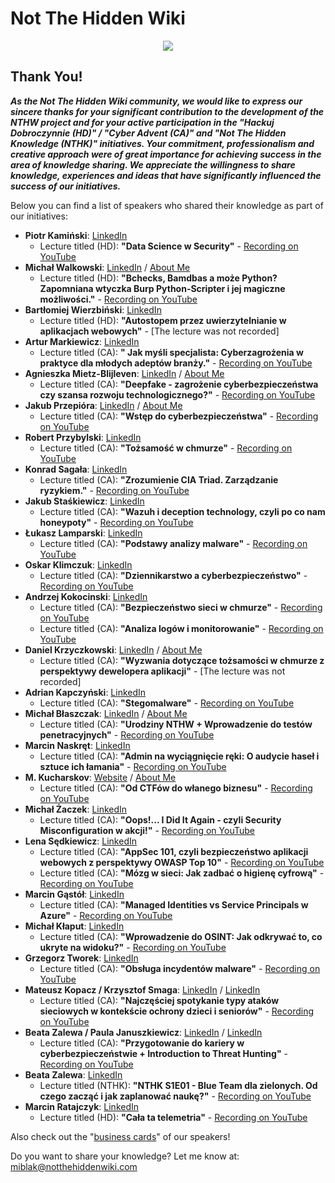 # Not The Hidden Wiki

<p align="center">
  <img src="https://raw.githubusercontent.com/notthehiddenwiki/NTHW/nthw/.github/banner.png">
</p>

## Thank You!

***As the Not The Hidden Wiki community, we would like to express our sincere thanks for your significant contribution to the development of the NTHW project and for your active participation in the "Hackuj Dobroczynnie (HD)" / "Cyber ​​Advent (CA)" and "Not The Hidden Knowledge (NTHK)" initiatives. Your commitment, professionalism and creative approach were of great importance for achieving success in the area of ​​knowledge sharing. We appreciate the willingness to share knowledge, experiences and ideas that have significantly influenced the success of our initiatives.***

Below you can find a list of speakers who shared their knowledge as part of our initiatives:

- **Piotr Kamiński**: [LinkedIn](https://www.linkedin.com/in/piotr-kaminski-1336b012/)
  - Lecture titled (HD): **"Data Science w Security"** - [Recording on YouTube](https://www.youtube.com/watch?v=5Fn7KucCou0)
- **Michał Walkowski**: [LinkedIn](https://www.linkedin.com/in/michal-walkowski/) / [About Me](https://github.com/notthehiddenwiki/NTHW/blob/nthw/Business%20Cards/mwalkowski.md)
  - Lecture titled (HD): **"Bchecks, Bamdbas a może Python? Zapomniana wtyczka Burp Python-Scripter i jej magiczne możliwości."** - [Recording on YouTube](https://www.youtube.com/watch?v=izL1yEehFEg)
- **Bartłomiej Wierzbiński**: [LinkedIn](https://www.linkedin.com/in/bart%C5%82omiej-w-494795b5/)
  - Lecture titled (HD): **"Autostopem przez uwierzytelnianie w aplikacjach webowych"** - [The lecture was not recorded]
- **Artur Markiewicz**: [LinkedIn](https://www.linkedin.com/in/artur-markiewicz/)
  - Lecture titled (CA): **" Jak myśli specjalista: Cyberzagrożenia w praktyce dla młodych adeptów branży."** - [Recording on YouTube](https://www.youtube.com/watch?v=GcwydqF4s_U)
- **Agnieszka Mietz-Blijleven**: [LinkedIn](https://www.linkedin.com/in/agnieszkamietz/) / [About Me](https://github.com/notthehiddenwiki/NTHW/blob/nthw/Business%20Cards/Agnieszka_Mietz-Blijleven.md)
  - Lecture titled (CA): **"Deepfake - zagrożenie cyberbezpieczeństwa czy szansa rozwoju technologicznego?"** - [Recording on YouTube](https://www.youtube.com/watch?v=D9Yv1scuemw)
- **Jakub Przepióra**: [LinkedIn](https://linkedin.com/in/jakub-przepiora/) / [About Me](https://github.com/notthehiddenwiki/NTHW/blob/nthw/Business%20Cards/jakub-przepiora.md)
  - Lecture titled (CA): **"Wstęp do cyberbezpieczeństwa"** - [Recording on YouTube](https://www.youtube.com/watch?v=dhJCvE_Y0_I)
- **Robert Przybylski**: [LinkedIn](https://www.linkedin.com/in/przybylskirobert/)
  - Lecture titled (CA): **"Tożsamość w chmurze"** - [Recording on YouTube](https://www.youtube.com/watch?v=4sFJu0nzsWI)
- **Konrad Sagała**: [LinkedIn](https://www.linkedin.com/in/konradsagala/)
  - Lecture titled (CA): **"Zrozumienie CIA Triad. Zarządzanie ryzykiem."** - [Recording on YouTube](https://www.youtube.com/watch?v=riBgTM6Aeoo)
- **Jakub Staśkiewicz**: [LinkedIn](https://www.linkedin.com/in/kubas/)
  - Lecture titled (CA): **"Wazuh i deception technology, czyli po co nam honeypoty"** - [Recording on YouTube](https://www.youtube.com/watch?v=nP-koNnVWAU)
- **Łukasz Lamparski**: [LinkedIn](https://www.linkedin.com/in/lukasz-lamparski/)
  - Lecture titled (CA): **"Podstawy analizy malware"** - [Recording on YouTube](https://www.youtube.com/watch?v=6Jp6wuquOoM)
- **Oskar Klimczuk**: [LinkedIn](https://www.linkedin.com/in/oskar-klimczuk/)
  - Lecture titled (CA): **"Dziennikarstwo a cyberbezpieczeństwo"** - [Recording on YouTube](https://www.youtube.com/watch?v=CS0E5ivxp50)
- **Andrzej Kokocinski**: [LinkedIn](https://www.linkedin.com/in/%E2%98%81%F0%9F%94%92-andrzej-kokocinski-39024832/)
  - Lecture titled (CA): **"Bezpieczeństwo sieci w chmurze"** - [Recording on YouTube](https://www.youtube.com/watch?v=-unYtfkcA_w)
  - Lecture titled (CA): **"Analiza logów i monitorowanie"** - [Recording on YouTube](https://www.youtube.com/watch?v=4WmNYBAptTs)
- **Daniel Krzyczkowski**: [LinkedIn](https://www.linkedin.com/in/daniel-krzyczkowski/) / [About Me](https://github.com/notthehiddenwiki/NTHW/blob/nthw/Business%20Cards/daniel-krzyczkowski.md)
  - Lecture titled (CA): **"Wyzwania dotyczące tożsamości w chmurze z perspektywy dewelopera aplikacji"** - [The lecture was not recorded]
- **Adrian Kapczyński**: [LinkedIn](https://www.linkedin.com/in/hpar3s/)
  - Lecture titled (CA): **"Stegomalware"** - [Recording on YouTube](https://www.youtube.com/watch?v=65a4FV0cNg8)
- **Michał Błaszczak**: [LinkedIn](https://www.linkedin.com/in/michal-blaszczak/) / [About Me](https://github.com/notthehiddenwiki/NTHW/blob/nthw/Business%20Cards/mblaszczak.md)
  - Lecture titled (CA): **"Urodziny NTHW + Wprowadzenie do testów penetracyjnych"** - [Recording on YouTube](https://www.youtube.com/watch?v=zWiPjd2hN8w)
- **Marcin Naskręt**: [LinkedIn](https://www.linkedin.com/in/marcin-naskr%C4%99t-940383219/)
  - Lecture titled (CA): **"Admin na wyciągnięcie ręki: O audycie haseł i sztuce ich łamania"** - [Recording on YouTube](https://www.youtube.com/watch?v=4X_iQUnfOZI)
- **M. Kucharskov**: [Website](https://kucharskov.pl/) / [About Me](https://github.com/notthehiddenwiki/NTHW/blob/nthw/Business%20Cards/m_kucharskov.md)
  - Lecture titled (CA): **"Od CTFów do włanego biznesu"** - [Recording on YouTube](https://www.youtube.com/watch?v=72xaqy6H2GU)
- **Michał Żaczek**: [LinkedIn](https://www.linkedin.com/in/micha%C5%82-%C5%BCaczek3/)
  - Lecture titled (CA): **"Oops!... I Did It Again - czyli Security Misconfiguration w akcji!"** - [Recording on YouTube](https://www.youtube.com/watch?v=Kvl49_X4X-Y)
- **Lena Sędkiewicz**: [LinkedIn](https://www.linkedin.com/in/lena-sedkiewicz/)
  - Lecture titled (CA): **"AppSec 101, czyli bezpieczeństwo aplikacji webowych z perspektywy OWASP Top 10"** - [Recording on YouTube](https://www.youtube.com/watch?v=DI-_H4qaDWY)
  - Lecture titled (CA): **"Mózg w sieci: Jak zadbać o higienę cyfrową"** - [Recording on YouTube](https://www.youtube.com/watch?v=sEiHeDCKs80)
- **Marcin Gąstół**: [LinkedIn](https://www.linkedin.com/in/marcin-gastol/)
  - Lecture titled (CA): **"Managed Identities vs Service Principals w Azure"** - [Recording on YouTube](https://www.youtube.com/watch?v=pubmP8ixOQA)
- **Michał Kłaput**: [LinkedIn](https://www.linkedin.com/in/michalklaput/)
  - Lecture titled (CA): **"Wprowadzenie do OSINT: Jak odkrywać to, co ukryte na widoku?"** - [Recording on YouTube](https://www.youtube.com/watch?v=IcmCt70y9Bk)
- **Grzegorz Tworek**: [LinkedIn](https://www.linkedin.com/in/grzegorztworek/)
  - Lecture titled (CA): **"Obsługa incydentów malware"** - [Recording on YouTube](https://www.youtube.com/watch?v=2nHaezXgXL0)
- **Mateusz Kopacz / Krzysztof Smaga**: [LinkedIn](https://www.linkedin.com/in/mateusz-kopacz-444542a3/) / [LinkedIn](https://www.linkedin.com/in/smagakrzysztof/) 
  - Lecture titled (CA): **"Najczęściej spotykanie typy ataków sieciowych w kontekście ochrony dzieci i seniorów"** - [Recording on YouTube](https://youtu.be/OPdSPqAis6E)
- **Beata Zalewa / Paula Januszkiewicz**: [LinkedIn](https://www.linkedin.com/in/beatazalewa/) / [LinkedIn](https://www.linkedin.com/in/paulajanuszkiewicz/)
  - Lecture titled (CA): **"Przygotowanie do kariery w cyberbezpieczeństwie + Introduction to Threat Hunting"** - [Recording on YouTube](https://youtu.be/qQbZDcSv9uI) 
- **Beata Zalewa**: [LinkedIn](https://www.linkedin.com/in/beatazalewa/)
  - Lecture titled (NTHK): **"NTHK S1E01 - Blue Team dla zielonych. Od czego zacząć i jak zaplanować naukę?"** - [Recording on YouTube](https://www.youtube.com/watch?v=I1xutYHjAnY)
- **Marcin Ratajczyk**: [LinkedIn](https://www.linkedin.com/in/znanyproblem/)
  - Lecture titled (HD): **"Cała ta telemetria"** - [Recording on YouTube](https://youtu.be/8mAQfXxBqOQ)


Also check out the "[business cards](https://github.com/notthehiddenwiki/NTHW/blob/nthw/Business%20Cards)" of our speakers!

Do you want to share your knowledge? Let me know at: [miblak@notthehiddenwiki.com](mailto:miblak@notthehiddenwiki.com)